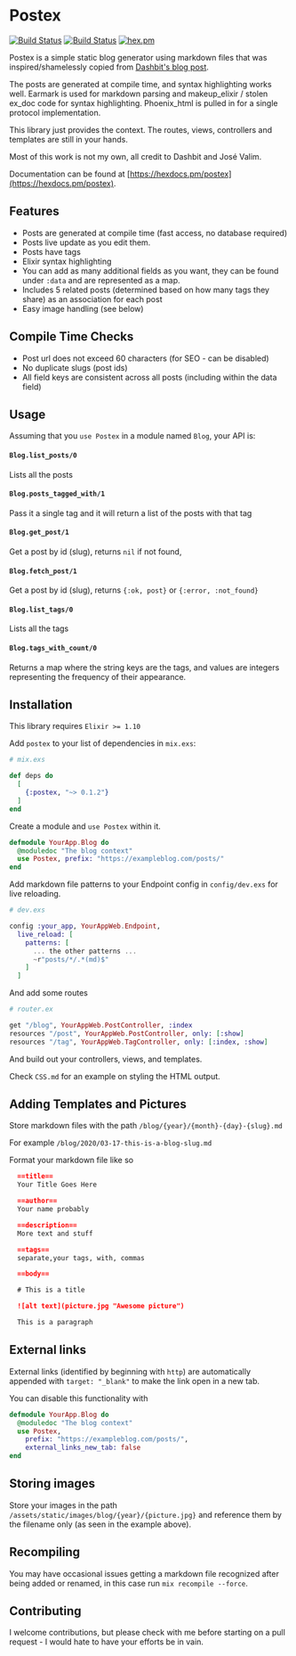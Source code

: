 # Postex

[![Build Status](https://github.com/alanvardy/postex/workflows/Unit%20Tests/badge.svg)](https://github.com/alanvardy/postex) 
[![Build Status](https://github.com/alanvardy/postex/workflows/Dialyzer/badge.svg)](https://github.com/alanvardy/postex) 
[![hex.pm](http://img.shields.io/hexpm/v/postex.svg?style=flat)](https://hex.pm/packages/postex)

Postex is a simple static blog generator using markdown files that was inspired/shamelessly copied from [Dashbit's blog post](https://dashbit.co/blog/welcome-to-our-blog-how-it-was-made).

The posts are generated at compile time, and syntax highlighting works well. Earmark is used 
for markdown parsing and makeup_elixir / stolen ex_doc code for syntax highlighting. Phoenix_html is pulled in for a single protocol implementation.

This library just provides the context. The routes, views, controllers and templates are still in your hands.

Most of this work is not my own, all credit to Dashbit and José Valim.

Documentation can be found at [https://hexdocs.pm/postex](https://hexdocs.pm/postex).

## Features

* Posts are generated at compile time (fast access, no database required)
* Posts live update as you edit them.
* Posts have tags
* Elixir syntax highlighting
* You can add as many additional fields as you want, they can be found under `:data` and are represented as a map.
* Includes 5 related posts (determined based on how many tags they share) as an association for each post
* Easy image handling (see below)

## Compile Time Checks

* Post url does not exceed 60 characters (for SEO - can be disabled)
* No duplicate slugs (post ids)
* All field keys are consistent across all posts (including within the data field)

## Usage

Assuming that you `use Postex` in a module named `Blog`, your API is:

####  `Blog.list_posts/0`

Lists all the posts

#### `Blog.posts_tagged_with/1`

Pass it a single tag and it will return a list of the posts with that tag

#### `Blog.get_post/1`

Get a post by id (slug), returns `nil` if not found,

#### `Blog.fetch_post/1`

Get a post by id (slug), returns `{:ok, post}` or `{:error, :not_found}`
  
#### `Blog.list_tags/0`

Lists all the tags

#### `Blog.tags_with_count/0`

Returns a map where the string keys are the tags, and values are integers representing the frequency of their appearance.


## Installation

This library requires `Elixir >= 1.10`

Add `postex` to your list of dependencies in `mix.exs`:

```elixir
# mix.exs

def deps do
  [
    {:postex, "~> 0.1.2"}
  ]
end
```

Create a module and `use Postex` within it.

```elixir
defmodule YourApp.Blog do
  @moduledoc "The blog context"
  use Postex, prefix: "https://exampleblog.com/posts/"
end
```

Add markdown file patterns to your Endpoint config in `config/dev.exs` for live reloading.

```elixir
# dev.exs

config :your_app, YourAppWeb.Endpoint,
  live_reload: [
    patterns: [
      ... the other patterns ...
      ~r"posts/*/.*(md)$"
    ]
  ]
```

And add some routes

```elixir
# router.ex

get "/blog", YourAppWeb.PostController, :index
resources "/post", YourAppWeb.PostController, only: [:show]
resources "/tag", YourAppWeb.TagController, only: [:index, :show]
```

And build out your controllers, views, and templates.

Check `CSS.md` for an example on styling the HTML output.


## Adding Templates and Pictures

Store markdown files with the path `/blog/{year}/{month}-{day}-{slug}.md` 

For example `/blog/2020/03-17-this-is-a-blog-slug.md`


Format your markdown file like so

```markdown
  ==title==
  Your Title Goes Here

  ==author==
  Your name probably

  ==description==
  More text and stuff

  ==tags==
  separate,your tags, with, commas

  ==body==

  # This is a title

  ![alt text](picture.jpg "Awesome picture")

  This is a paragraph

```

## External links

External links (identified by beginning with `http`) are automatically appended with `target: "_blank"` to make the link open in a new tab.

You can disable this functionality with

```elixir
defmodule YourApp.Blog do
  @moduledoc "The blog context"
  use Postex, 
    prefix: "https://exampleblog.com/posts/",
    external_links_new_tab: false
end
```

## Storing images

Store your images in the path `/assets/static/images/blog/{year}/{picture.jpg}` and reference them by the filename only (as seen in the example above).

## Recompiling

You may have occasional issues getting a markdown file recognized after being added or renamed, in this case run `mix recompile --force`.

## Contributing

I welcome contributions, but please check with me before starting on a pull request - I would hate to have your efforts be in vain.
